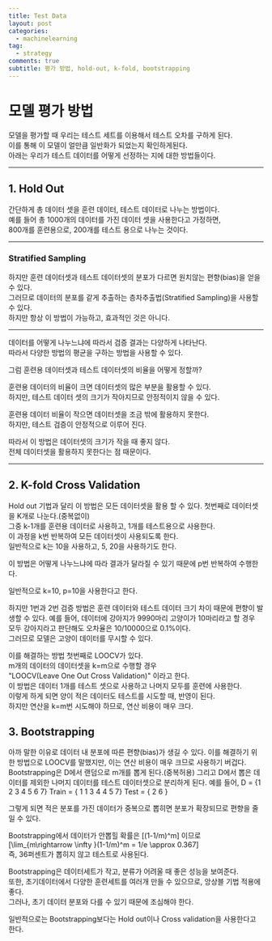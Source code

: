 ```yaml
---
title: Test Data
layout: post
categories:
  - machinelearning
tag:
  - strategy
comments: true
subtitle: 평가 방법, hold-out, k-fold, bootstrapping
---
```


# 모델 평가 방법

모델을 평가할 때 우리는 테스트 세트를 이용해서 테스트 오차를 구하게 된다.  
이를 통해 이 모델이 얼만큼 일반화가 되었는지 확인하게된다.  
아래는 우리가 테스트 데이터를 어떻게 선정하는 지에 대한 방법들이다.

---

## 1. Hold Out

간단하게 총 데이터 셋을 훈련 데이터, 테스트 데이터로 나누는 방법이다.  
예를 들어 총 1000개의 데이터를 가진 데이터 셋을 사용한다고 가정하면,  
800개를 훈련용으로, 200개를 테스트 용으로 나누는 것이다.

---

### Stratified Sampling

하지만 훈련 데이터셋과 테스트 데이터셋의 분포가 다르면 원치않는 편향(bias)을 얻을 수 있다.  
그러므로 데이터의 분포를 같게 추출하는 층차추출법(Stratified Sampling)을 사용할 수 있다.  
하지만 항상 이 방법이 가능하고, 효과적인 것은 아니다.

---

데이터를 어떻게 나누느냐에 따라서 검증 결과는 다양하게 나타난다.  
따라서 다양한 방법의 평균을 구하는 방법을 사용할 수 있다.

그럼 훈련용 데이터셋과 테스트 데이터셋의 비율을 어떻게 정할까?

훈련용 데이터의 비율이 크면 데이터셋의 많은 부분을 활용할 수 있다.  
하지만, 테스트 데이터 셋의 크기가 작아지므로 안정적이지 않을 수 있다.

훈련용 데이터 비율이 작으면 데이터셋을 조금 밖에 활용하지 못한다.  
하지만, 테스트 검증이 안정적으로 이루어 진다.

따라서 이 방법은 데이터셋의 크기가 작을 때 좋지 않다.  
전체 데이터셋을 활용하지 못한다는 점 때문이다.

---

## 2. K-fold Cross Validation

Hold out 기법과 달리 이 방법은 모든 데이터셋을 활용 할 수 있다.
첫번째로 데이터셋을 K개로 나눈다.(중복없이)  
그중 k-1개를 훈련용 데이터로 사용하고, 1개를 테스트용으로 사용한다.  
이 과정을 k번 반복하여 모든 데이터셋이 사용되도록 한다.  
일반적으로 k는 10을 사용하고, 5, 20을 사용하기도 한다.

이 방법은 어떻게 나누느냐에 따라 결과가 달라질 수 있기 때문에 p번 반복하여 수행한다.

일반적으로 k=10, p=10을 사용한다고 한다.

하지만 1번과 2번 검증 방법은 훈련 데이터와 테스트 데이터 크기 차이 때문에 편향이 발생할 수 있다.
예를 들어, 데이터에 강아지가 9990마리 고양이가 10마리라고 할 경우  
모두 강아지라고 판단해도 오차율은 10/10000으로 0.1%이다.  
그러므로 모델은 고양이 데이터를 무시할 수 있다.

이를 해결하는 방법 첫번째로 LOOCV가 있다.  
m개의 데이터의 데이터셋을 k=m으로 수행할 경우  
"LOOCV(Leave One Out Cross Validation)" 이라고 한다.  
이 방법은 데이터 1개를 테스트 셋으로 사용하고 나머지 모두를 훈련에 사용한다.  
이렇게 하게 되면 양이 적은 데이터도 테스트를 시도할 때, 반영이 된다.  
하지만 연산을 k=m번 시도해야 하므로, 연산 비용이 매우 크다.

## 3. Bootstrapping

아까 말한 이유로 데이터 내 분포에 따른 편향(bias)가 생길 수 있다.
이를 해결하기 위한 방법으로 LOOCV를 말했지만, 이는 연산 비용이 매우 크므로 사용하기 버겁다.  
Bootstrapping은 D에서 랜덤으로 m개를 뽑게 된다.(중복허용)
그리고 D에서 뽑은 데이터를 제외한 나머지 데이터를 테스트 데이터셋으로 분리하게 된다.
예를 들어, D = {1 2 3 4 5 6 7}
Train = { 1 1 3 4 4 5 7}
Test = { 2 6 }

그렇게 되면 적은 분포를 가진 데이터가 중복으로 뽑히면 분포가 확장되므로 편향을 줄일 수 있다.

Bootstrapping에서 데이터가 안뽑힐 확률은 \[(1-1/m)^m\] 이므로  
\[\lim\_{m\rightarrow \infty }(1-1/m)^m = 1/e \approx 0.367\]  
즉, 36퍼센트가 뽑히지 않고 테스트로 사용된다.

Bootstrapping은 데이터세트가 작고, 분류가 어려울 때 좋은 성능을 보여준다.  
또한, 초기데이터에서 다양한 훈련세트를 여러개 만들 수 있으므로, 앙상블 기법 적용에 좋다.  
그러나, 초기 데이터 분포와 다를 수 있기 때문에 조심해야 한다.

일반적으로는 Bootstrapping보다는 Hold out이나 Cross validation을 사용한다고 한다.

